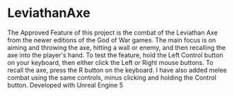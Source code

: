# LeviathanAxe
The Approved Feature of this project is the combat of the Leviathan Axe from the newer editions of the God of War games.
The main focus is on aiming and throwing the axe, hitting a wall or enemy, and then recalling the axe into the player's hand.
To test the feature, hold the Left Control button on your keyboard, then either click the Left or Right mouse buttons.
To recall the axe, press the R button on the keyboard.
I have also added melee combat using the same controls, minus clicking and holding the Control button.
Developed with Unreal Engine 5
